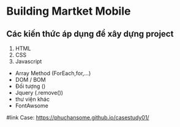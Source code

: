 # Building Martket Mobile
## Các kiến thức áp dụng để xây dựng project

1. HTML
2. CSS
3. Javascript

+ Array Method (ForEach,for,...)
+ DOM / BOM
+ Đối tượng ()
+ Jquery (.remove())
+ thư viện khác
+ FontAwsome 

#link Case: https://phuchansome.github.io/casestudy01/
